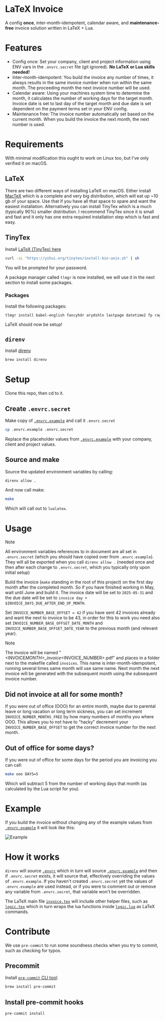 # LaTeX Invoice

A config **once**, inter-month-idempotent, calendar aware, and **maintenance-free** invoice solution written in LaTeX + Lua.

# Features

-   Config once: Set your company, client and project information using ENV vars in the `.envrc.secret` file (git ignored). **No LaTeX or Lua skills needed!**
-   Inter-month-idempotent: You build the invoice any number of times, it always results in the same invoice number when run within the same month. The proceeding month the next invoice number will be used.
-   Calendar aware: Using your machines system time to determine the month, it calculates the number of working days for the target month. Invoice date is set to last day of the target month and due date is set dependent on the payment terms set in your ENV config.
-   Maintenance free: The invoice number automatically set based on the current month. When you build the invoice the next month, the next number is used.

# Requirements

With minimal modification this ought to work on Linux too, but I've only verified it on macOS.

## LaTeX
There are two different ways of installing LaTeX on macOS. Either install [MacTeX](https://tug.org/mactex) which is a complete and very big distribution, which will eat up ~10 gb of your space. Use that if you have all that space to spare and want the easiest installation. Alternatively you can install TinyTex which is a much (typically 90%) smaller distribution. I recommend TinyTex since it is small and fast and it only has one extra required installation step which is fast and easy.

## TinyTex

Install [LaTeX (TinyTex) here](https://yihui.org/tinytex/)

```sh
curl -sL "https://yihui.org/tinytex/install-bin-unix.sh" | sh
```
You will be prompted for your password.

A package manager called `tlmgr` is now installed, we will use it in the next section to install some packages.

### Packages
Install the following packages:
```sh
tlmgr install babel-english fancyhdr arydshln lastpage datetime2 fp ragged2e xstring fancybox luacode threeparttable
```

LaTeX should now be setup!

## `direnv`

Install [direnv](https://direnv.net/)

```bash
brew install direnv
```

# Setup

Clone this repo, then cd to it.

## Create `.envrc.secret`

Make copy of [`.envrc.example`](.envrc.example) and call it `.envrc.secret`

```bash
cp .envrc.example .envrc.secret
```

Replace the placeholder values from [`.envrc.example`](.envrc.example) with your company, client and project values.

## Source and make

Source the updated environment variables by calling:

```bash
direnv allow .
```

And now call make:

```bash
make
```

Which will call out to `lualatex`.

# Usage

> [!NOTE]
> All environment variables references to in document are all set in `.envrc.secret` (which you should have copied over from `.envrc.example`).
> They will all be exported when you call `direnv allow .` (needed once and then after each change to `.envrc.secret`, which you typically only upon initial setup)

Build the invoice (`make` standing in the root of this project) on the first day month after the completed month. So if you have finished working in May, wait until June and build it. The invoice date will be set to `2025-05-31` and the due date will be set to `invoice day + $INVOICE_DAYS_DUE_AFTER_END_OF_MONTH`.

Set `INVOICE_NUMBER_BASE_OFFSET = 42` if you have sent 42 invoices already and want the next to invoice to be 43, in order for this to work you need also set `INVOICE_NUMBER_BASE_OFFSET_DATE_MONTH` and `INVOICE_NUMBER_BASE_OFFSET_DATE_YEAR` to the previous month (and relevant year).

> [!NOTE]
> The invoice will be named "<INVOICE*MONTH>\_invoice*<INVOICE_NUMBER>.pdf" and places in a folder next to the makefile called `invoices`.
> This name is inter-month-idempotent, running several times same month will use same name.
> Next month the next invoice will be generated with the subsequent month using the subsequent invoice number.

## Did not invoice at all for some month?

If you were out of office (OOO) for an entire month, maybe due to parental leave or long vacation or long term sickness, you can set increment `INVOICE_NUMBER_MONTHS_FREE` by how many numbers of months you where OOO. This allows you to not have to "hacky" decrement your `INVOICE_NUMBER_BASE_OFFSET` to get the correct invoice number for the next month.

## Out of office for **some** days?

If you were out of office for some days for the period you are invoicing you can call:

```bash
make ooo DAYS=5
```

Which will subtract 5 from the number of working days that month (as calculated by the Lua script for you).

# Example

If you build the invoice without changing any of the example values from [`.envrc.example`](.envrc.example) it will look like this:

![Example](.github/assets/example_invoice.jpg)

# How it works

`direnv` will source [`.envrc`](.envrc) which in turn will source [`.envrc.example`](.envrc.example) and then if `.envrc.secret` exists, it will source that, effectively overriding the values of `.envrc.example`. If you haven't created `.envrc.secret` yet the values of `.envrc.example` are used instead, or if you were to comment out or remove any variable from `.envrc.secret`, that variable won't be overridden.

The LaTeX main file [`invoice.tex`](src/invoice.tex) will include other helper files, such as [`logic.tex`](src/logic.tex) which in turn wraps the lua functions inside [`logic.lua`](src/logic.lua) as LaTeX commands.

# Contribute

We use `pre-commit` to run some soundness checks when you try to commit, such as checking for typos.

## Precommit

Install [`pre-commit` CLI tool](https://pre-commit.com/):

```bash
brew install pre-commit
```

## Install pre-commit hooks

```bash
pre-commit install
```
